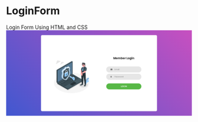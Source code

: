 # LoginForm
Login Form Using HTML and CSS
![alt text](https://github.com/zionashirwada/LoginForm/blob/main/images/1.png?raw=true)
